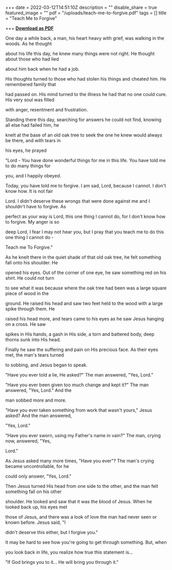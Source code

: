 +++
date = 2022-03-12T14:51:10Z
description = ""
disable_share = true
featured_image = ""
pdf = "/uploads/teach-me-to-forgive.pdf"
tags = []
title = "Teach Me to Forgive"

+++
[**Download as PDF**](/uploads/teach-me-to-forgive.pdf)

One day a while back, a man, his heart heavy with grief, was walking in the woods. As he thought

about his life this day, he knew many things were not right. He thought about those who had lied

about him back when he had a job.

His thoughts turned to those who had stolen his things and cheated him. He remembered family that

had passed on. His mind turned to the illness he had that no one could cure. His very soul was filled

with anger, resentment and frustration.

Standing there this day, searching for answers he could not find, knowing all else had failed him, he

knelt at the base of an old oak tree to seek the one he knew would always be there, and with tears in

his eyes, he prayed

"Lord - You have done wonderful things for me in this life. You have told me to do many things for

you, and I happily obeyed.

Today, you have told me to forgive. I am sad, Lord, because I cannot. I don't know how. It is not fair

Lord. I didn't deserve these wrongs that were done against me and I shouldn't have to forgive. As

perfect as your way is Lord, this one thing I cannot do, for I don't know how to forgive. My anger is so

deep Lord, I fear I may not hear you, but I pray that you teach me to do this one thing I cannot do -

Teach me To Forgive."

As he knelt there in the quiet shade of that old oak tree, he felt something fall onto his shoulder. He

opened his eyes. Out of the corner of one eye, he saw something red on his shirt. He could not turn

to see what it was because where the oak tree had been was a large square piece of wood in the

ground. He raised his head and saw two feet held to the wood with a large spike through them. He

raised his head more, and tears came to his eyes as he saw Jesus hanging on a cross. He saw

spikes in His hands, a gash in His side, a torn and battered body, deep thorns sunk into His head.

Finally he saw the suffering and pain on His precious face. As their eyes met, the man's tears turned

to sobbing, and Jesus began to speak.

"Have you ever told a lie, He asked?" The man answered, "Yes, Lord."

"Have you ever been given too much change and kept it?" The man answered, "Yes, Lord." And the

man sobbed more and more.

"Have you ever taken something from work that wasn't yours," Jesus asked? And the man answered,

"Yes, Lord."

"Have you ever sworn, using my Father's name in vain?" The man, crying now, answered, "Yes,

Lord."

As Jesus asked many more times, "Have you ever"? The man's crying became uncontrollable, for he

could only answer, "Yes, Lord."

Then Jesus turned His head from one side to the other, and the man felt something fall on his other

shoulder. He looked and saw that it was the blood of Jesus. When he looked back up, his eyes met

those of Jesus, and there was a look of love the man had never seen or known before. Jesus said, "I

didn't deserve this either, but I forgive you."

It may be hard to see how you're going to get through something. But, when

you look back in life, you realize how true this statement is...

"If God brings you to it... He will bring you through it."